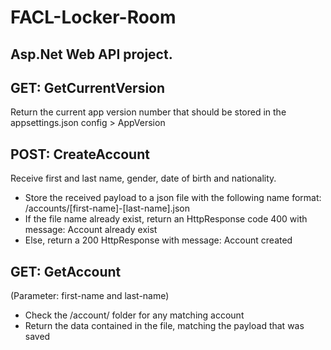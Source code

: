 # FACL-Locker-Room

## Asp.Net Web API project.

## GET: GetCurrentVersion
Return the current app version number
that should be stored in the appsettings.json config > AppVersion

## POST: CreateAccount
Receive first and last name, gender, date of birth and nationality.
- Store the received payload to a json file with the following name
format: /accounts/[first-name]-[last-name].json
- If the file name already exist, return an HttpResponse code 400
with message: Account already exist
- Else, return a 200 HttpResponse with message: Account created

## GET: GetAccount
(Parameter: first-name and last-name)
- Check the /account/ folder for any matching account
- Return the data contained in the file, matching the payload that
was saved
